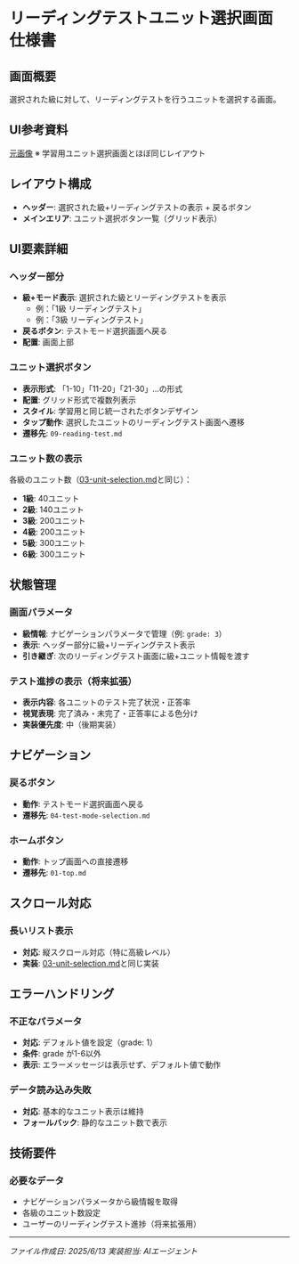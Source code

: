 # リーディングテストユニット選択画面 仕様書

## 画面概要
選択された級に対して、リーディングテストを行うユニットを選択する画面。

## UI参考資料
[元画像](../../docs/original-materials/ユニット選択.png)
※ 学習用ユニット選択画面とほぼ同じレイアウト

## レイアウト構成
- **ヘッダー**: 選択された級+リーディングテストの表示 + 戻るボタン
- **メインエリア**: ユニット選択ボタン一覧（グリッド表示）

## UI要素詳細

### ヘッダー部分
- **級+モード表示**: 選択された級とリーディングテストを表示
  - 例：「1級 リーディングテスト」
  - 例：「3級 リーディングテスト」
- **戻るボタン**: テストモード選択画面へ戻る
- **配置**: 画面上部

### ユニット選択ボタン
- **表示形式**: 「1-10」「11-20」「21-30」...の形式
- **配置**: グリッド形式で複数列表示
- **スタイル**: 学習用と同じ統一されたボタンデザイン
- **タップ動作**: 選択したユニットのリーディングテスト画面へ遷移
- **遷移先**: `09-reading-test.md`

### ユニット数の表示
各級のユニット数（[03-unit-selection.md](./03-unit-selection.md)と同じ）：
- **1級**: 40ユニット
- **2級**: 140ユニット
- **3級**: 200ユニット
- **4級**: 200ユニット
- **5級**: 300ユニット
- **6級**: 300ユニット

## 状態管理

### 画面パラメータ
- **級情報**: ナビゲーションパラメータで管理（例: `grade: 3`）
- **表示**: ヘッダー部分に級+リーディングテスト表示
- **引き継ぎ**: 次のリーディングテスト画面に級+ユニット情報を渡す

### テスト進捗の表示（将来拡張）
- **表示内容**: 各ユニットのテスト完了状況・正答率
- **視覚表現**: 完了済み・未完了・正答率による色分け
- **実装優先度**: 中（後期実装）

## ナビゲーション

### 戻るボタン
- **動作**: テストモード選択画面へ戻る
- **遷移先**: `04-test-mode-selection.md`

### ホームボタン
- **動作**: トップ画面への直接遷移
- **遷移先**: `01-top.md`

## スクロール対応

### 長いリスト表示
- **対応**: 縦スクロール対応（特に高級レベル）
- **実装**: [03-unit-selection.md](./03-unit-selection.md)と同じ実装

## エラーハンドリング

### 不正なパラメータ
- **対応**: デフォルト値を設定（grade: 1）
- **条件**: grade が1-6以外
- **表示**: エラーメッセージは表示せず、デフォルト値で動作

### データ読み込み失敗
- **対応**: 基本的なユニット表示は維持
- **フォールバック**: 静的なユニット数で表示

## 技術要件

### 必要なデータ
- ナビゲーションパラメータから級情報を取得
- 各級のユニット数設定
- ユーザーのリーディングテスト進捗（将来拡張用）

---
*ファイル作成日: 2025/6/13*
*実装担当: AIエージェント*